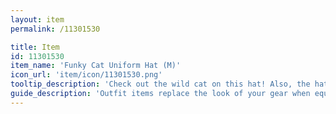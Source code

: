 ```yaml
---
layout: item
permalink: /11301530

title: Item
id: 11301530
item_name: 'Funky Cat Uniform Hat (M)'
icon_url: 'item/icon/11301530.png'
tooltip_description: 'Check out the wild cat on this hat! Also, the hat hums with a dark aura.'
guide_description: 'Outfit items replace the look of your gear when equipped.'
---
```

